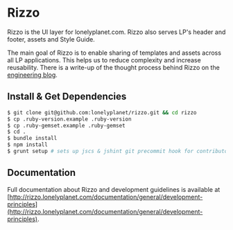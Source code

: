# Rizzo

Rizzo is the UI layer for lonelyplanet.com. Rizzo also serves LP's header and footer, assets and Style Guide.

The main goal of Rizzo is to enable sharing of templates and assets across all LP applications. This helps us to reduce complexity and increase reusability. There is a write-up of the thought process behind Rizzo on the [engineering blog](http://engineering.lonelyplanet.com/2014/05/18/a-maintainable-styleguide.html).


## Install & Get Dependencies

```bash
$ git clone git@github.com:lonelyplanet/rizzo.git && cd rizzo
$ cp .ruby-version.example .ruby-version
$ cp .ruby-gemset.example .ruby-gemset
$ cd .
$ bundle install
$ npm install
$ grunt setup # sets up jscs & jshint git precommit hook for contributors, and inits the private font submodule
```

## Documentation

Full documentation about Rizzo and development guidelines is available at [http://rizzo.lonelyplanet.com/documentation/general/development-principles](http://rizzo.lonelyplanet.com/documentation/general/development-principles).
